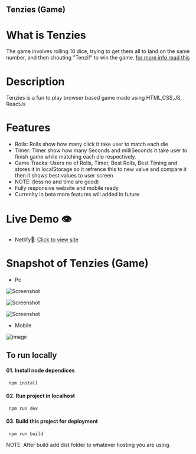 ## Tenzies (Game)

# What is Tenzies

The game involves rolling 10 dice, trying to get them all to land on the same number, and then shouting "Tenzi!" to win the game. [for more info read this](https://boardgamegeek.com/boardgame/113819/tenzi#:~:text=Every%20player%20gets%2010%20dice,Tenzi!%22%20is%20the%20winner.)

# Description

Tenzies is a fun to play browser based game made using HTML,CSS,JS, ReactJs

# Features

- Rolls: Rolls show how many click it take user to match each die
- Timer: Timer show how many Seconds and milliSeconds it take user to finish game while matching each die respectively.
- Game Tracks: Users no of Rolls, Timer, Best Rolls, Best Timing and stores it in localStorage so it refrence this to new value and compare it then it shows best values to user screen
- NOTE: (less no and time are good)
- Fully responsive website and mobile ready
- Currenlty in beta more features will added in future

# Live Demo 👁️

- Netlify🔗: [Click to view site](https://tenzis-game-rahulporel.netlify.app/)

# Snapshot of Tenzies (Game)

- Pc

![Screenshot](https://github.com/RahulPorel/Tenzies-Game/assets/98636266/e028e2d6-58a5-428a-86d7-4756b6316155)

![Screenshot](https://github.com/RahulPorel/Tenzies-Game/assets/98636266/ce0f6842-d81b-4851-8885-fbe3e81b7d35)

![Screenshot](https://github.com/RahulPorel/Tenzies-Game/assets/98636266/65632524-6703-4e9d-a7a1-68027583f36d)

- Mobile

![image](https://github.com/RahulPorel/Tic_Tac_Toe/assets/98636266/79e6b32f-3f8c-4836-8240-17227c083ed3)

## To run locally

#### 01. Install node dependices

```npm
 npm install
```

#### 02. Run project in localhost

```npm
 npm run dev
```

#### 03. Build this project for deployment

```npm
 npm run build
```

NOTE: After build add dist folder to whatever hosting you are using.
